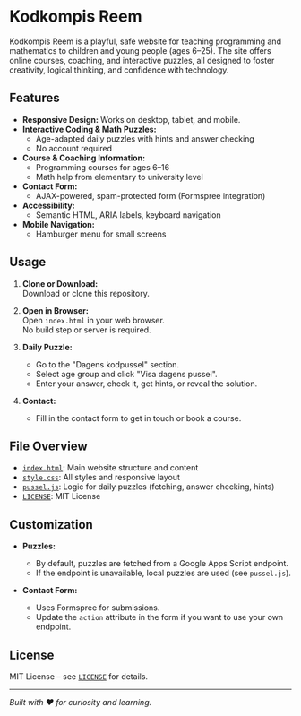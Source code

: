 # Kodkompis Reem

Kodkompis Reem is a playful, safe website for teaching programming and mathematics to children and young people (ages 6–25). The site offers online courses, coaching, and interactive puzzles, all designed to foster creativity, logical thinking, and confidence with technology.

## Features

- **Responsive Design:** Works on desktop, tablet, and mobile.
- **Interactive Coding & Math Puzzles:**  
  - Age-adapted daily puzzles with hints and answer checking  
  - No account required
- **Course & Coaching Information:**  
  - Programming courses for ages 6–16  
  - Math help from elementary to university level
- **Contact Form:**  
  - AJAX-powered, spam-protected form (Formspree integration)
- **Accessibility:**  
  - Semantic HTML, ARIA labels, keyboard navigation
- **Mobile Navigation:**  
  - Hamburger menu for small screens

## Usage

1. **Clone or Download:**  
   Download or clone this repository.

2. **Open in Browser:**  
   Open `index.html` in your web browser.  
   No build step or server is required.

3. **Daily Puzzle:**  
   - Go to the "Dagens kodpussel" section.
   - Select age group and click "Visa dagens pussel".
   - Enter your answer, check it, get hints, or reveal the solution.

4. **Contact:**  
   - Fill in the contact form to get in touch or book a course.

## File Overview

- [`index.html`](index.html): Main website structure and content
- [`style.css`](style.css): All styles and responsive layout
- [`pussel.js`](pussel.js): Logic for daily puzzles (fetching, answer checking, hints)
- [`LICENSE`](LICENSE): MIT License

## Customization

- **Puzzles:**  
  - By default, puzzles are fetched from a Google Apps Script endpoint.
  - If the endpoint is unavailable, local puzzles are used (see `pussel.js`).

- **Contact Form:**  
  - Uses Formspree for submissions.  
  - Update the `action` attribute in the form if you want to use your own endpoint.

## License

MIT License – see [`LICENSE`](LICENSE) for details.

---

*Built with ♥ for curiosity and learning.*
